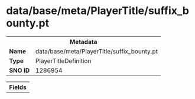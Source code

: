 <h1>data/base/meta/PlayerTitle/suffix_bounty.pt</h1><table><tr><th colspan="100%">Metadata</th></tr><tr><td><b>Name</b></td><td>data/base/meta/PlayerTitle/suffix_bounty.pt</td></tr><tr><td><b>Type</b></td><td>PlayerTitleDefinition</td></tr><tr><td><b>SNO ID</b></td><td>1286954</td></tr></table>

<table><tr><th colspan="100%">Fields</th></tr></table>

